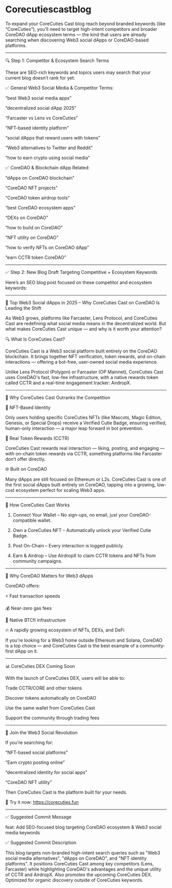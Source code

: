 # Corecutiescastblog

To expand your CoreCuties Cast blog reach beyond branded keywords (like “CoreCuties”), you'll need to target high-intent competitors and broader CoreDAO dApp ecosystem terms — the kind that users are already searching when discovering Web3 social dApps or CoreDAO-based platforms.


---

🔍 Step 1: Competitor & Ecosystem Search Terms

These are SEO-rich keywords and topics users may search that your current blog doesn’t rank for yet:

✅ General Web3 Social Media & Competitor Terms:

“best Web3 social media apps”

“decentralized social dApp 2025”

“Farcaster vs Lens vs CoreCuties”

“NFT-based identity platform”

“social dApps that reward users with tokens”

“Web3 alternatives to Twitter and Reddit”

“how to earn crypto using social media”


✅ CoreDAO & Blockchain dApp Related:

“dApps on CoreDAO blockchain”

“CoreDAO NFT projects”

“CoreDAO token airdrop tools”

“best CoreDAO ecosystem apps”

“DEXs on CoreDAO”

“how to build on CoreDAO”

“NFT utility on CoreDAO”

“how to verify NFTs on CoreDAO dApp”

“earn CCTR token CoreDAO”



---

✅ Step 2: New Blog Draft Targeting Competitive + Ecosystem Keywords

Here’s an SEO blog post focused on these competitor and ecosystem keywords:


---

🧠 Top Web3 Social dApps in 2025 – Why CoreCuties Cast on CoreDAO Is Leading the Shift

As Web3 grows, platforms like Farcaster, Lens Protocol, and CoreCuties Cast are redefining what social media means in the decentralized world. But what makes CoreCuties Cast unique — and why is it worth your attention?

🔍 What Is CoreCuties Cast?

CoreCuties Cast is a Web3 social platform built entirely on the CoreDAO blockchain. It brings together NFT verification, token rewards, and on-chain interactions — offering a bot-free, user-owned social media experience.

Unlike Lens Protocol (Polygon) or Farcaster (OP Mainnet), CoreCuties Cast uses CoreDAO's fast, low-fee infrastructure, with a native rewards token called CCTR and a real-time engagement tracker: AirdropX.


---

💎 Why CoreCuties Cast Outranks the Competition

🔐 NFT-Based Identity

Only users holding specific CoreCuties NFTs (like Mascots, Magic Edition, Genesis, or Special Drops) receive a Verified Cutie Badge, ensuring verified, human-only interaction — a major leap forward in bot prevention.

💸 Real Token Rewards (CCTR)

CoreCuties Cast rewards real interaction — liking, posting, and engaging — with on-chain token rewards via CCTR, something platforms like Farcaster don’t offer directly.

🌐 Built on CoreDAO

Many dApps are still focused on Ethereum or L2s. CoreCuties Cast is one of the first social dApps built entirely on CoreDAO, tapping into a growing, low-cost ecosystem perfect for scaling Web3 apps.


---

🔧 How CoreCuties Cast Works

1. Connect Your Wallet – No sign-ups, no email, just your CoreDAO-compatible wallet.


2. Own a CoreCuties NFT – Automatically unlock your Verified Cutie Badge.


3. Post On-Chain – Every interaction is logged publicly.


4. Earn & Airdrop – Use AirdropX to claim CCTR tokens and NFTs from community campaigns.




---

🧱 Why CoreDAO Matters for Web3 dApps

CoreDAO offers:

⚡ Fast transaction speeds

💰 Near-zero gas fees

🧬 Native BTCfi infrastructure

🔥 A rapidly growing ecosystem of NFTs, DEXs, and DeFi


If you're looking for a Web3 home outside Ethereum and Solana, CoreDAO is a top choice — and CoreCuties Cast is the best example of a community-first dApp on it.


---

📊 CoreCuties DEX Coming Soon

With the launch of CoreCuties DEX, users will be able to:

Trade CCTR/CORE and other tokens

Discover tokens automatically on CoreDAO

Use the same wallet from CoreCuties Cast

Support the community through trading fees



---

🧲 Join the Web3 Social Revolution

If you’re searching for:

“NFT-based social platforms”

“Earn crypto posting online”

“decentralized identity for social apps”

“CoreDAO NFT utility”


Then CoreCuties Cast is the platform built for your needs.

🔗 Try it now: https://corecuties.fun


---

✅ Suggested Commit Message

feat: Add SEO-focused blog targeting CoreDAO ecosystem & Web3 social media keywords

✅ Suggested Commit Description

This blog targets non-branded high-intent search queries such as "Web3 social media alternatives", "dApps on CoreDAO", and "NFT identity platforms". It positions CoreCuties Cast among key competitors (Lens, Farcaster) while highlighting CoreDAO's advantages and the unique utility of CCTR and AirdropX. Also promotes the upcoming CoreCuties DEX. Optimized for organic discovery outside of CoreCuties keywords.

